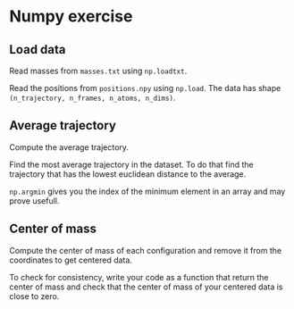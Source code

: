 # Numpy exercise

## Load data

Read masses from `masses.txt` using `np.loadtxt`.

Read the positions from `positions.npy` using `np.load`. The data has shape `(n_trajectory, n_frames, n_atoms, n_dims)`.

## Average trajectory

Compute the average trajectory.

Find the most average trajectory in the dataset. To do that find the trajectory that has the lowest euclidean distance to the average.

`np.argmin` gives you the index of the minimum element in an array and may prove usefull.

## Center of mass

Compute the center of mass of each configuration and remove it from the coordinates to get centered data.

To check for consistency, write your code as a function that return the center of mass and check that the center of mass of your centered data is close to zero.
